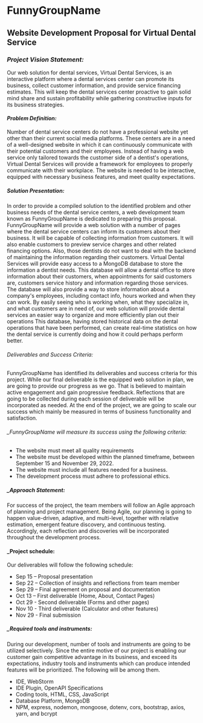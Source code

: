 # FunnyGroupName
## **Website Development Proposal for Virtual Dental Service**
### _Project Vision Statement:_
Our web solution for dental services, Virtual Dental Services, is an interactive platform where a dental services center
can promote its business, collect customer information, and provide service financing estimates. This will keep the 
dental services center proactive to gain solid mind share and sustain profitability while gathering constructive inputs 
for its business strategies.

#### _Problem Definition:_
Number of dental service centers do not have a professional website yet other than their current social media platforms. 
These centers are in a need of a well-designed website in which it can continuously communicate with their potential 
customers and their employees. Instead of having a web service only tailored towards the customer side of a dentist's
operations, Virtual Dental Services will provide a framework for employees to properly communicate with their workplace.
The website is needed to be interactive, equipped with necessary business features, and meet quality expectations.
##### _Solution Presentation:_
In order to provide a compiled solution to the identified problem and other business needs of the dental service centers,
a web development team known as FunnyGroupName is dedicated to preparing this proposal. FunnyGroupName will provide a 
web solution with a number of pages where the dental service centers can inform its customers about their business. It 
will be capable of collecting information from customers. It will also enable customers to preview service charges and 
other related financing options.
Also, those dentists do not want to deal with the backend of maintaining the information regarding their customers.
Virtual Dental Services will provide easy access to a MongoDB database to store the information
a dentist needs. This database will allow a dental office to store information about their customers, when appointments
for said customers are, customers service history and information regarding those services. The database will also provide
a way to store information about a company's employees, including contact info, hours worked and when they can work. 
By easily seeing who is working when, what they specialize in, and what customers are in need of, our web solution 
will provide dental services an easier way to organize and more efficiently
plan out their operations
This database, having stored historical data on the dental operations that have been performed, can 
create real-time statistics on how the dental service is currently doing and how it could perhaps perform better.
###### _Deliverables and Success Criteria:_
FunnyGroupName has identified its deliverables and success criteria for this project. While our final deliverable is 
the equipped web solution in plan, we are going to provide our progress as we go. That is believed to maintain active 
engagement and gain progressive feedback. Reflections that are going to be collected during each session 
of deliverable will be incorporated as needed. At the end of the project, we are going to scale our success which 
mainly be measured in terms of business functionality and satisfaction.

###### _FunnyGroupName will measure its success using the following criteria:
*	The website must meet all quality requirements
*	The website must be developed within the planned timeframe, between September 15 and November 29, 2022.
*	The website must include all features needed for a business.
*	The development process must adhere to professional ethics.

##### _Approach Statement:
For success of the project, the team members will follow an Agile approach of planning and 
project management. Being Agile, our planning is going to happen value-driven, adaptive, and multi-level, together 
with relative estimation, emergent feature discovery, and continuous testing. Accordingly, each reflection and 
discoveries will be incorporated throughout the development process.
#### _Project schedule:
Our deliverables will follow the following schedule:
*	Sep 15 – Proposal presentation
*	Sep 22 – Collection of insights and reflections from team member
*	Sep 29 – Final agreement on proposal and documentation
*	Oct 13 – First deliverable (Home, About, Contact Pages)
*	Oct 29 - Second deliverable (Forms and other pages)
*	Nov 10 - Third deliverable (Calculator and other features)
*	Nov 29 - Final submission
##### _Required tools and instruments:
During our development, number of tools and instruments are going to be utilized selectively. Since the entire motive 
of our project is enabling our customer gain competitive advantage in its business, and exceed its expectations, 
industry tools and instruments which can produce intended features will be prioritized. The following will be among them.
*	IDE, WebStorm
*	IDE Plugin, OpenAPI Specifications
*	Coding tools, HTML, CSS, JavaScript
*	Database Platform, MongoDB
*	NPM, express, nodemon, mongoose, dotenv, cors, bootstrap, axios, yarn, and bcrypt
